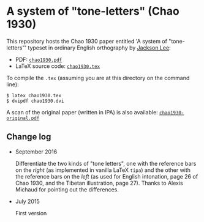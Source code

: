A system of "tone-letters" (Chao 1930)
======================================

This repository hosts the Chao 1930 paper entitled 'A system of "tone-letters"'
typeset in ordinary English orthography by [Jackson Lee](http://jacksonllee.com/):

- PDF: [`chao1930.pdf`](chao1930.pdf)
- LaTeX source code: [`chao1930.tex`](chao1930.tex)

To compile the ``.tex`` (assuming you are at this directory on the command line):

```
$ latex chao1930.tex
$ dvipdf chao1930.dvi
```

A scan of the original paper (written in IPA) is also available:
[`chao1930-original.pdf`](chao1930-original.pdf)

Change log
----------

- September 2016

  Differentiate the two kinds of "tone letters", one with the reference bars
on the *right* (as implemented in vanilla LaTeX ``tipa``) and the other with the
reference bars on the *left*
(as used for English intonation, page 26 of Chao 1930,
and the Tibetan illustration, page 27). Thanks to Alexis Michaud for
pointing out the differences.

- July 2015

  First version

